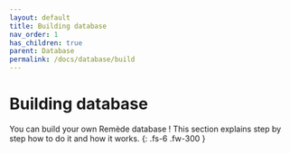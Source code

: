 ```yaml
---
layout: default
title: Building database
nav_order: 1
has_children: true
parent: Database
permalink: /docs/database/build
---
```


# Building database

You can build your own Remède database ! This section explains step by step how to do it and how it works.
{: .fs-6 .fw-300 }
